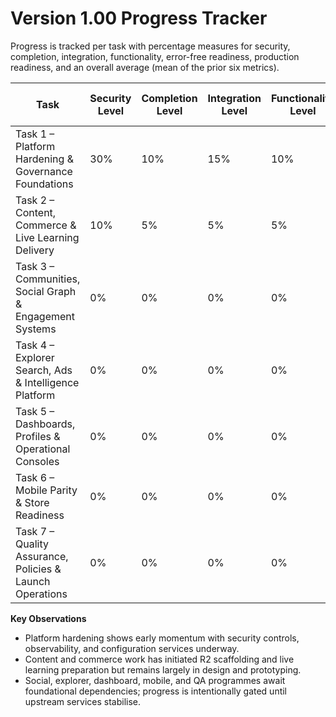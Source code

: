 # Version 1.00 Progress Tracker

Progress is tracked per task with percentage measures for security, completion, integration, functionality, error-free readiness, production readiness, and an overall average (mean of the prior six metrics).

| Task | Security Level | Completion Level | Integration Level | Functionality Level | Error-Free Level | Production Level | Overall Level |
| --- | --- | --- | --- | --- | --- | --- | --- |
| Task 1 – Platform Hardening & Governance Foundations | 30% | 10% | 15% | 10% | 25% | 5% | 16% |
| Task 2 – Content, Commerce & Live Learning Delivery | 10% | 5% | 5% | 5% | 5% | 0% | 5% |
| Task 3 – Communities, Social Graph & Engagement Systems | 0% | 0% | 0% | 0% | 0% | 0% | 0% |
| Task 4 – Explorer Search, Ads & Intelligence Platform | 0% | 0% | 0% | 0% | 0% | 0% | 0% |
| Task 5 – Dashboards, Profiles & Operational Consoles | 0% | 0% | 0% | 0% | 0% | 0% | 0% |
| Task 6 – Mobile Parity & Store Readiness | 0% | 0% | 0% | 0% | 0% | 0% | 0% |
| Task 7 – Quality Assurance, Policies & Launch Operations | 0% | 0% | 0% | 0% | 0% | 0% | 0% |

**Key Observations**
- Platform hardening shows early momentum with security controls, observability, and configuration services underway.
- Content and commerce work has initiated R2 scaffolding and live learning preparation but remains largely in design and prototyping.
- Social, explorer, dashboard, mobile, and QA programmes await foundational dependencies; progress is intentionally gated until upstream services stabilise.
